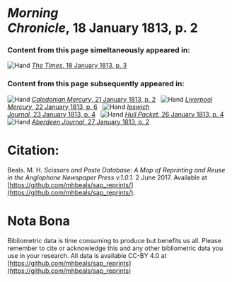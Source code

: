# *Morning Chronicle*, 18 January 1813, p. 2  
  
### Content from this page simeltaneously appeared in:  
![Hand](http://scissorsandpaste.net/wp-content/uploads/2017/06/smallhandpointer.png) [*The Times*, 18 January 1813, p. 3](https://mhbeals.github.io/sap_html/The-Times/The-Times-18-January-1813-p-3)  
  
### Content from this page subsequently appeared in:  
![Hand](http://scissorsandpaste.net/wp-content/uploads/2017/06/smallhandpointer.png) [*Caledonian Mercury*, 21 January 1813, p. 2](https://mhbeals.github.io/sap_html/Caledonian-Mercury/Caledonian-Mercury-21-January-1813-p-2)  
![Hand](http://scissorsandpaste.net/wp-content/uploads/2017/06/smallhandpointer.png) [*Liverpool Mercury*, 22 January 1813, p. 6](https://mhbeals.github.io/sap_html/Liverpool-Mercury/Liverpool-Mercury-22-January-1813-p-6)  
![Hand](http://scissorsandpaste.net/wp-content/uploads/2017/06/smallhandpointer.png) [*Ipswich Journal*, 23 January 1813, p. 4](https://mhbeals.github.io/sap_html/Ipswich-Journal/Ipswich-Journal-23-January-1813-p-4)  
![Hand](http://scissorsandpaste.net/wp-content/uploads/2017/06/smallhandpointer.png) [*Hull Packet*, 26 January 1813, p. 4](https://mhbeals.github.io/sap_html/Hull-Packet/Hull-Packet-26-January-1813-p-4)  
![Hand](http://scissorsandpaste.net/wp-content/uploads/2017/06/smallhandpointer.png) [*Aberdeen Journal*, 27 January 1813, p. 2](https://mhbeals.github.io/sap_html/Aberdeen-Journal/Aberdeen-Journal-27-January-1813-p-2)  


# Citation: 

Beals. M. H. *Scissors and Paste Database: A Map of Reprinting and Reuse in the Anglophone Newspaper Press v.1.0.1.* 2 June 2017. Available at [https://github.com/mhbeals/sap_reprints/](https://github.com/mhbeals/sap_reprints/). 

# Nota Bona

Bibliometric data is time consuming to produce but benefits us all. Please remember to cite or acknowledge this and any other bibliometric data you use in your research. All data is available CC-BY 4.0 at [https://github.com/mhbeals/sap_reprints](https://github.com/mhbeals/sap_reprints)